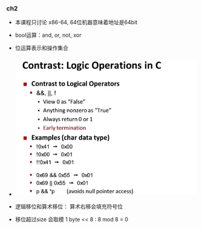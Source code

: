 ### ch2

  * 本课程只讨论 x86-64, 64位机器意味着地址是64bit
  * bool运算：and, or, not, xor
  * 位运算表示和操作集合
  * ![image-20220620003405597](jeemzz147.assets/image-20220620003405597.png)

* 逻辑移位和算术移位： 算术右移会填充符号位
* 移位超过size 会取模 1 byte << 8 : 8 mod 8 = 0 